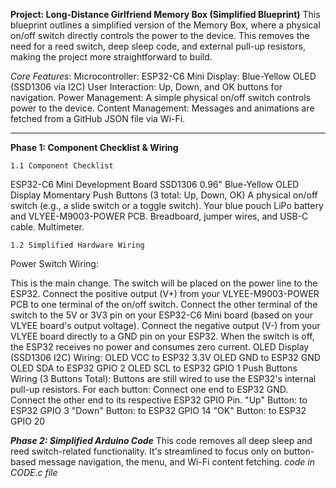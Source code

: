 **Project: Long-Distance Girlfriend Memory Box (Simplified Blueprint)**
This blueprint outlines a simplified version of the Memory Box, where a physical on/off switch directly controls the power to the device. This removes the need for a reed switch, deep sleep code, and external pull-up resistors, making the project more straightforward to build.

*Core Features*:
Microcontroller: ESP32-C6 Mini
Display: Blue-Yellow OLED (SSD1306 via I2C)
User Interaction: Up, Down, and OK buttons for navigation.
Power Management: A simple physical on/off switch controls power to the device.
Content Management: Messages and animations are fetched from a GitHub JSON file via Wi-Fi.
_________________________________________________________________________________________


**Phase 1: Component Checklist & Wiring**

    1.1 Component Checklist
ESP32-C6 Mini Development Board
SSD1306 0.96" Blue-Yellow OLED Display
Momentary Push Buttons (3 total: Up, Down, OK)
A physical on/off switch (e.g., a slide switch or a toggle switch).
Your blue pouch LiPo battery and VLYEE-M9003-POWER PCB.
Breadboard, jumper wires, and USB-C cable.
Multimeter.

    1.2 Simplified Hardware Wiring
Power Switch Wiring:

This is the main change. The switch will be placed on the power line to the ESP32.
Connect the positive output (V+) from your VLYEE-M9003-POWER PCB to one terminal of the on/off switch.
Connect the other terminal of the switch to the 5V or 3V3 pin on your ESP32-C6 Mini board (based on your VLYEE board's output voltage).
Connect the negative output (V-) from your VLYEE board directly to a GND pin on your ESP32.
When the switch is off, the ESP32 receives no power and consumes zero current.
OLED Display (SSD1306 I2C) Wiring:
OLED VCC to ESP32 3.3V
OLED GND to ESP32 GND
OLED SDA to ESP32 GPIO 2
OLED SCL to ESP32 GPIO 1
Push Buttons Wiring (3 Buttons Total):
Buttons are still wired to use the ESP32's internal pull-up resistors.
For each button:
Connect one end to ESP32 GND.
Connect the other end to its respective ESP32 GPIO Pin.
"Up" Button: to ESP32 GPIO 3
"Down" Button: to ESP32 GPIO 14
"OK" Button: to ESP32 GPIO 20

***Phase 2: Simplified Arduino Code***
This code removes all deep sleep and reed switch-related functionality. It's streamlined to focus only on button-based message navigation, the menu, and Wi-Fi content fetching.
*code in CODE.c file*
